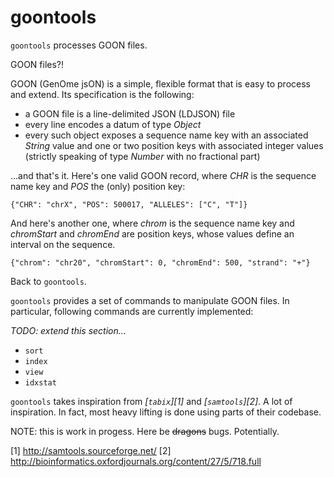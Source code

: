 goontools
=========

`goontools` processes GOON files.

GOON files?!

GOON (GenOme jsON) is a simple, flexible format that is easy to process and extend.
Its specification is the following:

* a GOON file is a line-delimited JSON (LDJSON) file
* every line encodes a datum of type *Object*
* every such object exposes a sequence name key with an associated *String* value
  and one or two position keys with associated integer values
  (strictly speaking of type *Number* with no fractional part)

...and that's it. Here's one valid GOON record, where *CHR* is the
sequence name key and *POS* the (only) position key:

~~~
{"CHR": "chrX", "POS": 500017, "ALLELES": ["C", "T"]}
~~~

And here's another one, where *chrom* is the sequence name key and
*chromStart* and *chromEnd* are position keys, whose values define
an interval on the sequence.

~~~
{"chrom": "chr20", "chromStart": 0, "chromEnd": 500, "strand": "+"}
~~~

Back to `goontools`.

`goontools` provides a set of commands to manipulate GOON files.
In particular, following commands are currently implemented:

*TODO: extend this section...*

* `sort`
* `index`
* `view`
* `idxstat`

`goontools` takes inspiration from <cite>[`tabix`][1]</cite> and 
<cite>[`samtools`][2]</cite>.
A lot of inspiration. In fact, most heavy lifting is
done using parts of their codebase.

NOTE: this is work in progess. Here be <del>dragons</del> bugs. Potentially.

[1] http://samtools.sourceforge.net/
[2] http://bioinformatics.oxfordjournals.org/content/27/5/718.full
